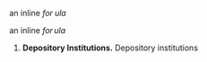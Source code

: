 an inline ${for \; ula}$

an inline ${for \, ula}$

1. **Depository Institutions.** Depository institutions

